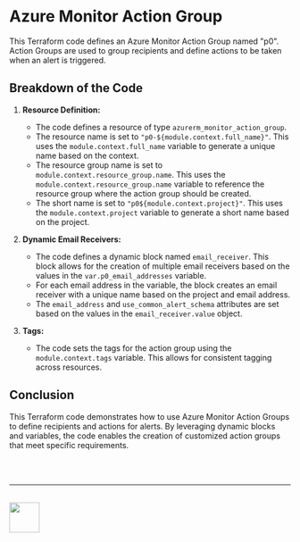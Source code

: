 # Azure Monitor Action Group

This Terraform code defines an Azure Monitor Action Group named "p0". Action Groups are used to group recipients and define actions to be taken when an alert is triggered.

## Breakdown of the Code

1. **Resource Definition:**
   - The code defines a resource of type `azurerm_monitor_action_group`.
   - The resource name is set to `"p0-${module.context.full_name}"`. This uses the `module.context.full_name` variable to generate a unique name based on the context.
   - The resource group name is set to `module.context.resource_group.name`. This uses the `module.context.resource_group.name` variable to reference the resource group where the action group should be created.
   - The short name is set to `"p0${module.context.project}"`. This uses the `module.context.project` variable to generate a short name based on the project.

2. **Dynamic Email Receivers:**
   - The code defines a dynamic block named `email_receiver`. This block allows for the creation of multiple email receivers based on the values in the `var.p0_email_addresses` variable.
   - For each email address in the variable, the block creates an email receiver with a unique name based on the project and email address.
   - The `email_address` and `use_common_alert_schema` attributes are set based on the values in the `email_receiver.value` object.

3. **Tags:**
   - The code sets the tags for the action group using the `module.context.tags` variable. This allows for consistent tagging across resources.


## Conclusion

This Terraform code demonstrates how to use Azure Monitor Action Groups to define recipients and actions for alerts. By leveraging dynamic blocks and variables, the code enables the creation of customized action groups that meet specific requirements.

<br/><br/><hr/><br/><a href="https://eu1.hubs.ly/H09t3Sg0" target="_blank"><img src="https://www.unique.ch/hubfs/Badge%20Unique%20(1).svg" height="54"></a>